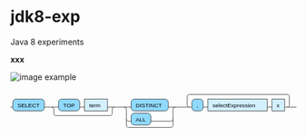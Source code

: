 # jdk8-exp

Java 8 experiments


<script type="text/javascript">alert("hello");</script>

<b>xxx</b>

![image example](https://rawgithub.com/potherca-blog/StackOverflow/master/question.13808020.include-an-svg-hosted-on-github-in-markdown/controllers_brief.svg)


<svg version="1.1" xmlns:xlink="http://www.w3.org/1999/xlink" xmlns="http://www.w3.org/2000/svg" width="607" height="85" viewbox="0 0 607 85"><defs><style type="text/css">.c{fill:none;stroke:#222222;}.j{fill:#000000;font-family:Verdana,Sans-serif;font-size:12px;}.l{fill:#90d9ff;stroke:#222222;}.r{fill:#d3f0ff;stroke:#222222;}</style></defs><path class="c" d="M0 37h5m67 0h30m45 0h10m49 0h20m-139 0q5 0 5 5v8q0 5 5 5h114q5 0 5-5v-8q0-5 5-5m5 0h30m79 0h20m-109 25q0 5 5 5h5m42 0h42q5 0 5-5m-104-25q5 0 5 5v33q0 5 5 5h89q5 0 5-5v-33q0-5 5-5m5 0h30m-5 0q-5 0-5-5v-17q0-5 5-5h207q5 0 5 5v17q0 5-5 5m-178 0h10m126 0h10m27 0h25"/><rect class="l" x="5" y="20" width="67" height="25" rx="7"/><text class="j" x="15" y="37">SELECT</text><rect class="l" x="102" y="20" width="45" height="25" rx="7"/><text class="j" x="112" y="37">TOP</text><a xlink:href="#term"><rect class="r" x="157" y="20" width="49" height="25"/><text class="j" x="167" y="37">term</text></a><rect class="l" x="256" y="20" width="79" height="25" rx="7"/><text class="j" x="266" y="37">DISTINCT</text><rect class="l" x="256" y="50" width="42" height="25" rx="7"/><text class="j" x="266" y="67">ALL</text><rect class="l" x="385" y="20" width="24" height="25" rx="7"/><text class="j" x="395" y="37">,</text><a xlink:href="#selectExpression"><rect class="r" x="419" y="20" width="126" height="25"/><text class="j" x="429" y="37">selectExpression</text></a><a xlink:href="#x"><rect class="r" x="555" y="20" width="27" height="25"/><text class="j" x="565" y="37">x</text></a></svg>
